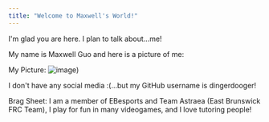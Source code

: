 ```yaml
---
title: "Welcome to Maxwell's World!"
---
```


I'm glad you are here. I plan to talk about...me!

My name is Maxwell Guo and here is a picture of me: 



My Picture: ![image](https://user-images.githubusercontent.com/46410538/121824778-a4edf000-cc7c-11eb-8a19-9ff901c0dbec.png))

I don't have any social media :(...but my GitHub username is dingerdooger!

Brag Sheet: I am a member of EBesports and Team Astraea (East Brunswick FRC Team), I play for fun in many videogames, and I love tutoring people!
